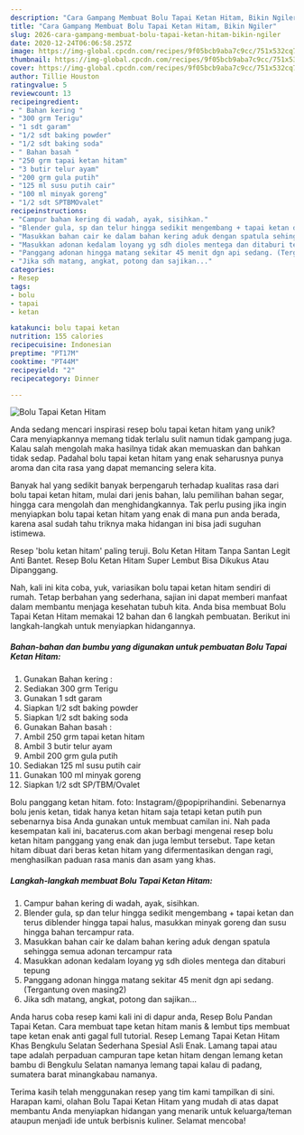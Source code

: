 ```yaml
---
description: "Cara Gampang Membuat Bolu Tapai Ketan Hitam, Bikin Ngiler"
title: "Cara Gampang Membuat Bolu Tapai Ketan Hitam, Bikin Ngiler"
slug: 2026-cara-gampang-membuat-bolu-tapai-ketan-hitam-bikin-ngiler
date: 2020-12-24T06:06:58.257Z
image: https://img-global.cpcdn.com/recipes/9f05bcb9aba7c9cc/751x532cq70/bolu-tapai-ketan-hitam-foto-resep-utama.jpg
thumbnail: https://img-global.cpcdn.com/recipes/9f05bcb9aba7c9cc/751x532cq70/bolu-tapai-ketan-hitam-foto-resep-utama.jpg
cover: https://img-global.cpcdn.com/recipes/9f05bcb9aba7c9cc/751x532cq70/bolu-tapai-ketan-hitam-foto-resep-utama.jpg
author: Tillie Houston
ratingvalue: 5
reviewcount: 13
recipeingredient:
- " Bahan kering "
- "300 grm Terigu"
- "1 sdt garam"
- "1/2 sdt baking powder"
- "1/2 sdt baking soda"
- " Bahan basah "
- "250 grm tapai ketan hitam"
- "3 butir telur ayam"
- "200 grm gula putih"
- "125 ml susu putih cair"
- "100 ml minyak goreng"
- "1/2 sdt SPTBMOvalet"
recipeinstructions:
- "Campur bahan kering di wadah, ayak, sisihkan."
- "Blender gula, sp dan telur hingga sedikit mengembang + tapai ketan dan terus diblender hingga tapai halus, masukkan minyak goreng dan susu hingga bahan tercampur rata."
- "Masukkan bahan cair ke dalam bahan kering aduk dengan spatula sehingga semua adonan tercampur rata"
- "Masukkan adonan kedalam loyang yg sdh dioles mentega dan ditaburi tepung"
- "Panggang adonan hingga matang sekitar 45 menit dgn api sedang. (Tergantung oven masing2)"
- "Jika sdh matang, angkat, potong dan sajikan..."
categories:
- Resep
tags:
- bolu
- tapai
- ketan

katakunci: bolu tapai ketan 
nutrition: 155 calories
recipecuisine: Indonesian
preptime: "PT17M"
cooktime: "PT44M"
recipeyield: "2"
recipecategory: Dinner

---
```



![Bolu Tapai Ketan Hitam](https://img-global.cpcdn.com/recipes/9f05bcb9aba7c9cc/751x532cq70/bolu-tapai-ketan-hitam-foto-resep-utama.jpg)

Anda sedang mencari inspirasi resep bolu tapai ketan hitam yang unik? Cara menyiapkannya memang tidak terlalu sulit namun tidak gampang juga. Kalau salah mengolah maka hasilnya tidak akan memuaskan dan bahkan tidak sedap. Padahal bolu tapai ketan hitam yang enak seharusnya punya aroma dan cita rasa yang dapat memancing selera kita.

Banyak hal yang sedikit banyak berpengaruh terhadap kualitas rasa dari bolu tapai ketan hitam, mulai dari jenis bahan, lalu pemilihan bahan segar, hingga cara mengolah dan menghidangkannya. Tak perlu pusing jika ingin menyiapkan bolu tapai ketan hitam yang enak di mana pun anda berada, karena asal sudah tahu triknya maka hidangan ini bisa jadi suguhan istimewa.

Resep &#39;bolu ketan hitam&#39; paling teruji. Bolu Ketan Hitam Tanpa Santan Legit Anti Bantet. Resep Bolu Ketan Hitam Super Lembut Bisa Dikukus Atau Dipanggang.


Nah, kali ini kita coba, yuk, variasikan bolu tapai ketan hitam sendiri di rumah. Tetap berbahan yang sederhana, sajian ini dapat memberi manfaat dalam membantu menjaga kesehatan tubuh kita. Anda bisa membuat Bolu Tapai Ketan Hitam memakai 12 bahan dan 6 langkah pembuatan. Berikut ini langkah-langkah untuk menyiapkan hidangannya.

<!--inarticleads1-->

##### Bahan-bahan dan bumbu yang digunakan untuk pembuatan Bolu Tapai Ketan Hitam:

1. Gunakan  Bahan kering :
1. Sediakan 300 grm Terigu
1. Gunakan 1 sdt garam
1. Siapkan 1/2 sdt baking powder
1. Siapkan 1/2 sdt baking soda
1. Gunakan  Bahan basah :
1. Ambil 250 grm tapai ketan hitam
1. Ambil 3 butir telur ayam
1. Ambil 200 grm gula putih
1. Sediakan 125 ml susu putih cair
1. Gunakan 100 ml minyak goreng
1. Siapkan 1/2 sdt SP/TBM/Ovalet


Bolu panggang ketan hitam. foto: Instagram/@popiprihandini. Sebenarnya bolu jenis ketan, tidak hanya ketan hitam saja tetapi ketan putih pun sebenarnya bisa Anda gunakan untuk membuat camilan ini. Nah pada kesempatan kali ini, bacaterus.com akan berbagi mengenai resep bolu ketan hitam panggang yang enak dan juga lembut tersebut. Tape ketan hitam dibuat dari beras ketan hitam yang difermentasikan dengan ragi, menghasilkan paduan rasa manis dan asam yang khas. 

<!--inarticleads2-->

##### Langkah-langkah membuat Bolu Tapai Ketan Hitam:

1. Campur bahan kering di wadah, ayak, sisihkan.
1. Blender gula, sp dan telur hingga sedikit mengembang + tapai ketan dan terus diblender hingga tapai halus, masukkan minyak goreng dan susu hingga bahan tercampur rata.
1. Masukkan bahan cair ke dalam bahan kering aduk dengan spatula sehingga semua adonan tercampur rata
1. Masukkan adonan kedalam loyang yg sdh dioles mentega dan ditaburi tepung
1. Panggang adonan hingga matang sekitar 45 menit dgn api sedang. (Tergantung oven masing2)
1. Jika sdh matang, angkat, potong dan sajikan...


Anda harus coba resep kami kali ini di dapur anda, Resep Bolu Pandan Tapai Ketan. Cara membuat tape ketan hitam manis &amp; lembut tips membuat tape ketan enak anti gagal full tutorial. Resep Lemang Tapai Ketan Hitam Khas Bengkulu Selatan Sederhana Spesial Asli Enak. Lamang tapai atau tape adalah perpaduan campuran tape ketan hitam dengan lemang ketan bambu di Bengkulu Selatan namanya lemang tapai kalau di padang, sumatera barat minangkabau namanya. 

Terima kasih telah menggunakan resep yang tim kami tampilkan di sini. Harapan kami, olahan Bolu Tapai Ketan Hitam yang mudah di atas dapat membantu Anda menyiapkan hidangan yang menarik untuk keluarga/teman ataupun menjadi ide untuk berbisnis kuliner. Selamat mencoba!

